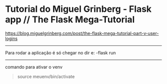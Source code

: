 # Tutorial do Miguel Grinberg - Flask app // The Flask Mega-Tutorial 

https://blog.miguelgrinberg.com/post/the-flask-mega-tutorial-part-v-user-logins

------

Para rodar a aplicação é só chegar no dir e:
-flask run



------
comando para ativar o venv

>source meuenv/bin/activate
